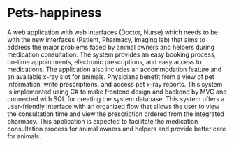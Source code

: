 # Pets-happiness
A web application with web interfaces (Doctor, Nurse) which needs to be with the new interfaces (Patient, Pharmacy, Imaging lab) that aims to address the major problems faced by animal owners and helpers during medication consultation. The system provides an easy booking process, on-time appointments, electronic prescriptions, and easy access to medications. The application also includes an accommodation feature and an available x-ray slot for animals. Physicians benefit from a view of pet information, write prescriptions, and access pet x-ray reports. This system is implemented using C# to make frontend design and backend by MVC and connected with SQL for creating the system database. This system offers a user-friendly interface with an organized flow that allows the user to view the consultation time and view the prescription ordered from the integrated pharmacy. This application is expected to facilitate the medication consultation process for animal owners and helpers and provide better care for animals.
